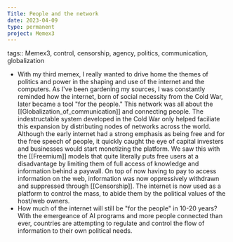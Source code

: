 ```yaml
---
Title: People and the network
date: 2023-04-09
type: permanent
project: Memex3
---
```


tags::  Memex3, control, censorship, agency, politics, communication, globalization

- With my third memex, I really wanted to drive home the themes of politics and power in the shaping and use of the internet and the computers. As I've been gardening my sources, I was constantly reminded how the internet, born of social necessity from the Cold War, later became a tool "for the people." This network was all about the [[Globalization_of_communication]] and connecting people. The indestructable system developed in the Cold War only helped faciliate this expansion by distributing nodes of networks across the world. Although the early internet had a strong emphasis as being free and for the free speech of people, it quickly caught the eye of capital investers and businesses would start monetizing the platform. We saw this with the [[Freemium]] models that quite literally puts free users at a disadvantage by limiting them of full access of knowledge and information behind a paywall. On top of now having to pay to access information on the web, information was now oppressively withdrawn and suppressed through [[Censorship]]. The internet is now used as a platform to control the mass, to abide them by the political values of the host/web owners. 
- How much of the internet will still be "for the people" in 10-20 years? With the emergeance of AI programs and more people connected than ever, countries are attempting to regulate and control the flow of information to their own political needs.
